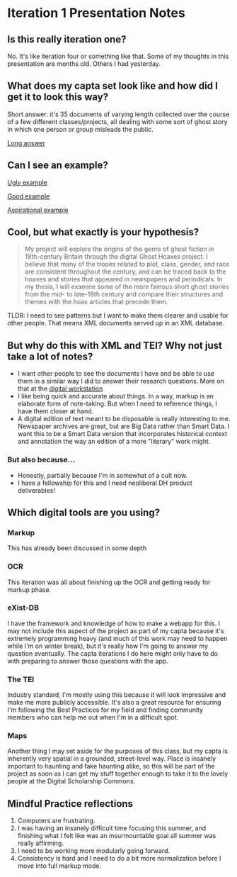 # Iteration 1 Presentation Notes


## Is this really iteration one?


No. It's like iteration four or something like that. Some of my thoughts in this presentation are months old. Others I had yesterday.

## What does my capta set look like and how did I get it to look this way?

Short answer: it's 35 documents of varying length collected over the course of a few different classes/projects, all dealing with some sort of ghost story in which one person or group misleads the public.

[Long answer](guidelines.md)


## Can I see an example?

[Ugly example](/text/police_times_1838.txt)

[Good example](/text/ghostofhammersmith_morningpost_1804_edited.txt)

[Aspirational example](/TEI_xml/cocklaneghost_householdwords_1852.xml)

## Cool, but what exactly is your hypothesis?


>My project will explore the origins of the genre of ghost fiction in 19th-century Britain through the digital Ghost Hoaxes project. I believe that many of the tropes related to plot, class, gender, and race are consistent throughout the century, and can be traced back to the hoaxes and stories that appeared in newspapers and periodicals. In my thesis, I will examine some of the more famous short ghost stories from the mid- to late-19th century and compare their structures and themes with the hoax articles that precede them.


TLDR: I need to see patterns but I want to make them clearer and usable for other people. That means XML documents served up in an XML database.

## But why do this with XML and TEI? Why not just take a lot of notes?

* I want other people to see the documents I have and be able to use them in a similar way I did to answer their research questions. More on that at the [digital workstation](https://pittsburgh-neh-institute.github.io/Institute-Materials-2017/schedule/week_3/digital_workstation.html)
* I like being quick and accurate about things. In a way, markup is an elaborate form of note-taking. But when I need to reference things, I have them closer at hand.
* A digital edition of text meant to be disposable is really interesting to me. Newspaper archives are great, but are Big Data rather than Smart Data. I want this to be a Smart Data version that incorporates historical context and annotation the way an edition of a more "literary" work might.

### But also because...
* Honestly, partially because I'm in somewhat of a cult now.
* I have a fellowship for this and I need neoliberal DH product deliverables!

## Which digital tools are you using?

### Markup
This has already been discussed in some depth

### OCR
This iteration was all about finishing up the OCR and getting ready for markup phase.

### eXist-DB
I have the framework and knowledge of how to make a webapp for this. I may not include this aspect of the project as part of my capta because it's extremely programming heavy (and much of this work may need to happen while I'm on winter break), but it's really how I'm going to answer my question eventually. The capta iterations I do here might only have to do with preparing to answer those questions with the app.

### The TEI
Industry standard, I'm mostly using this because it will look impressive and make me more publicly accessible. It's also a great resource for ensuring I'm following the Best Practices for my field and finding community members who can help me out when I'm in a difficult spot.

### Maps
Another thing I may set aside for the purposes of this class, but my capta is inherently very spatial in a grounded, street-level way. Place is insanely important to haunting and fake haunting alike, so this will be part of the project as soon as I can get my stuff together enough to take it to the lovely people at the Digital Scholarship Commons.

## Mindful Practice reflections

1. Computers are frustrating.
1. I was having an insanely difficult time focusing this summer, and finishing what I felt like was an insurmountable goal all summer was really affirming.
1. I need to be working more modularly going forward.
1. Consistency is hard and I need to do a bit more normalization before I move into full markup mode.